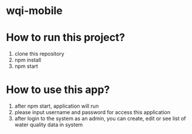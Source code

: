 # wqi-mobile

# How to run this project?

1. clone this repository
2. npm install
3. npm start

# How to use this app?

1. after npm start, application will run
2. please input username and password for access this application
3. after login to the system as an admin, you can create, edit or see list of water quality data in system
